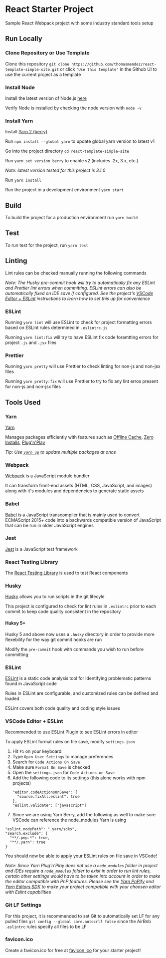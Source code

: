 # React Starter Project

Sample React Webpack project with some industry standard tools setup

## Run Locally

### Clone Repository or Use Template

Clone this repository `git clone https://github.com/thomasmendez/react-template-simple-site.git` or click `'Use this template'` in the Github UI to use the current project as a template

### Install Node

Install the latest version of Node.js [here](https://nodejs.org/en/download/)

Verify Node is installed by checking the node version with `node -v`

### Install Yarn

Install [Yarn 2 (berry)](https://yarnpkg.com/getting-started/migration#why-should-you-migrate)

Run `npm install --global yarn` to update global yarn version to latest v1

Go into the project directory `cd react-template-simple-site`

Run `yarn set version berry` to enable v2 (includes .2x, 3.x, etc.)

_Note: latest version tested for this project is 3.1.0_

Run `yarn install`

Run the project in a development environment `yarn start`

## Build

To build the project for a production environment run `yarn build`

## Test

To run test for the project, run `yarn test`

## Linting

Lint rules can be checked manually running the following commands

_Note: The Husky pre-commit hook will try to automatically fix any ESLint and Prettier lint errors when committing. ESLint errors can also be automatically fixed on IDE save if configured. See the project's [VSCode Editor + ESLint](https://github.com/thomasmendez/react-template-simple-site#vscode-editor--eslint) instructions to learn how to set this up for convenience_

### ESLint

Running `yarn lint` will use ESLint to check for project formatting errors based on ESLint rules determined in `.eslintrc.js`

Running `yarn lint:fix` will try to have ESLint fix code foramtting errors for project `.js` and `.jsx` files

### Prettier

Running `yarn pretty` will use Prettier to check linting for non-js and non-jsx files

Running `yarn pretty:fix` will use Prettier to try to fix any lint erros present for non-js and non-jsx files

## Tools Used

### Yarn

[Yarn](https://yarnpkg.com/)

Manages packages efficiently with features such as [Offline Cache](https://yarnpkg.com/features/offline-cache), [Zero Installs](https://yarnpkg.com/features/zero-installs), [Plug'n'Play](https://yarnpkg.com/features/pnp)

_Tip: Use [`yarn up`](https://yarnpkg.com/cli/up) to update multiple packages at once_

### Webpack

[Webpack](https://webpack.js.org/) is a JavaScript module bundler

It can transform front-end assets (HTML, CSS, JavaScript, and images) along with it's modules and dependencies to generate static assets

### Babel

[Babel](https://babeljs.io/) is a JavaScript transcompiler that is mainly used to convert ECMAScript 2015+ code into a backwards compatible version of JavaScript that can be run in older JavaScript engines

### Jest

[Jest](https://jestjs.io/) is a JavaScript test framework

### React Testing Library

The [React Testing Library](https://testing-library.com/) is used to test React components

### Husky

[Husky](https://typicode.github.io/husky/#/) allows you to run scripts in the git lifecyle

This project is configured to check for lint rules in `.eslintrc` prior to each commit to keep code quality consistent in the repository

#### Huksy 5+

Husky 5 and above now uses a `.husky` directory in order to provide more flexebility for the way git commit hooks are run

Modify the `pre-commit` hook with commands you wish to run before committing

### ESLint

[ESLint](https://eslint.org/) is a static code analysis tool for identifying problematic patterns found in JavaScript code

Rules in ESLint are configurable, and customized rules can be defined and loaded

ESLint covers both code quality and coding style issues

### VSCode Editor + ESLint

Recommended to use ESLint Plugin to see ESLint errors in editor

To apply ESLint format rules on file save, modify `settings.json`

1. Hit `F1` on your keyboard
2. Type `Open User Settings` to manage preferences
3. Search for `Code Actions On Save`
4. Make sure `Format On Save` is checked
5. Open the `settings.json` for `Code Actions on Save`
6. Add the following code to its settings (this alone works with npm projects)
   ```
   "editor.codeActionsOnSave": {
     "source.fixAll.eslint": true
   },
   "eslint.validate": ["javascript"]
   ```
7. Since we are using Yarn Berry, add the following as well to make sure VSCode can reference the node_modules Yarn is using
  ```
  "eslint.nodePath": ".yarn/sdks",
  "search.exclude": {
    "**/.pnp.*": true,
    "**/.yarn": true
  }
  ```

You should now be able to apply your ESLint rules on file save in VSCode!

_Note: Since Yarn Plug'n'Play does not use a `node_modules` folder in project and IDEs require a `node_modules` folder to exist in order to run lint rules, certain other settings would have to be taken into account in order to make the editor compatible with PnP features. Please see the [Yarn PnPify](https://next.yarnpkg.com/advanced/pnpify#vscode-support) and [Yarn Editors SDK](https://next.yarnpkg.com/getting-started/editor-sdks) to make your project compatible with your choosen editor with Eslint capabilities_

### Git LF Settings

For this project, it is recommended to set Git to automatically set LF for any pulled files `git config --global core.autocrlf false` since the AirBnb `.eslintrc` rules specify all files to be LF

### favicon.ico

Create a favicon.ico for free at [favicon.ico](https://favicon.io/) for your starter project!
